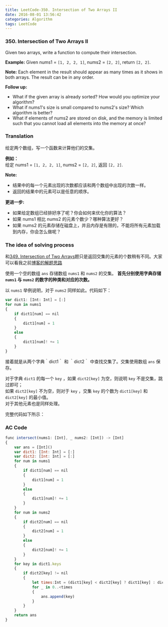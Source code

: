 ```yaml
---
title: LeetCode-350. Intersection of Two Arrays II  
date: 2016-08-01 13:56:42  
categories: Algorithm  
tags: LeetCode  
---
```


### 350. Intersection of Two Arrays II  

Given two arrays, write a function to compute their intersection.

**Example:**
Given nums1 = `[1, 2, 2, 1]`, nums2 = `[2, 2]`, return `[2, 2]`.

**Note:**
Each element in the result should appear as many times as it shows in both arrays.
The result can be in any order.  

**Follow up:**

+ What if the given array is already sorted? How would you optimize your algorithm?
+ What if nums1's size is small compared to nums2's size? Which algorithm is better?
+ What if elements of nums2 are stored on disk, and the memory is limited such that you cannot load all elements into the memory at once?

### Translation

给定两个数组，写一个函数来计算他们的交集。

**例如：**  
给定 nums1 = `[1, 2, 2, 1]`, nums2 = `[2, 2]`, 返回 `[2, 2]`.

**Note:**  

+ 结果中的每一个元素出现的次数都应该和两个数组中出现的次数一样。
+ 返回的结果中的元素可以是任意的顺序。

**更进一步:**

+ 如果给定数组已经排好序了呢？你会如何来优化你的算法？
+ 如果 nums1 相比 nums2 的元素个数少？哪种算法更好？
+ 如果 nums2 的元素存储在磁盘上，并且内存是有限的，不能将所有元素加载到内存，你会怎么做呢？

### The idea of solving process

和[349. Intersection of Two Arrays](https://leetcode.com/problems/intersection-of-two-arrays/)题只是返回交集的元素的个数稍有不同。大家可以看我之前[博客的解题思路](http://geekbing.com/2016/08/01/LeetCode-349-Intersection-of-Two-Arrays/)

使用一个空的数组 `ans` 存储数组 `nums1` 和 `nums2` 的交集。
**首先分别使用字典存储 `nums1` 与 `nums2` 的数字的种类和对应的次数。**

以 `nums1` 举例说明，对于 `nums2` 同样如此。代码如下：

```javascript
var dict1: [Int: Int] = [:]
for num in nums1
{
	if dict1[num] == nil
	{
		dict1[num] = 1
	}
	else
	{
		dict1[num]! += 1
	}
}
```

接着就是从两个字典｀dict1｀ 和 ｀dict2｀ 中查找交集了。交集使用数组 `ans` 保存。 

对于字典 `dict1` 的每一个 `key` ，如果 `dict2[key]` 为空，则说明 `key` 不是交集，跳过即可；  
如果 `dict2[key]` 不为空，则对于 `key` ，交集 `key` 的个数为 `dict1[key]` 和 `dict2[key]` 的最小值。  
对于其他元素也是同样处理。

完整代码如下所示：

### AC Code

```javascript
func intersect(nums1: [Int], _ nums2: [Int]) -> [Int]
{
    var ans = [Int]()
    var dict1: [Int: Int] = [:]
    var dict2: [Int: Int] = [:]
    for num in nums1
    {
        if dict1[num] == nil
        {
            dict1[num] = 1
        }
        else
        {
            dict1[num]! += 1
        }
    }
    for num in nums2
    {
        if dict2[num] == nil
        {
            dict2[num] = 1
        }
        else
        {
            dict2[num]! += 1
        }
    }
    for key in dict1.keys
    {
        if dict2[key] != nil
        {
            let times:Int = (dict1[key] < dict2[key] ? dict1[key] : dict2[key])!
            for _ in 0..<times
            {
                ans.append(key)
            }
        }
    }
    return ans
}
```